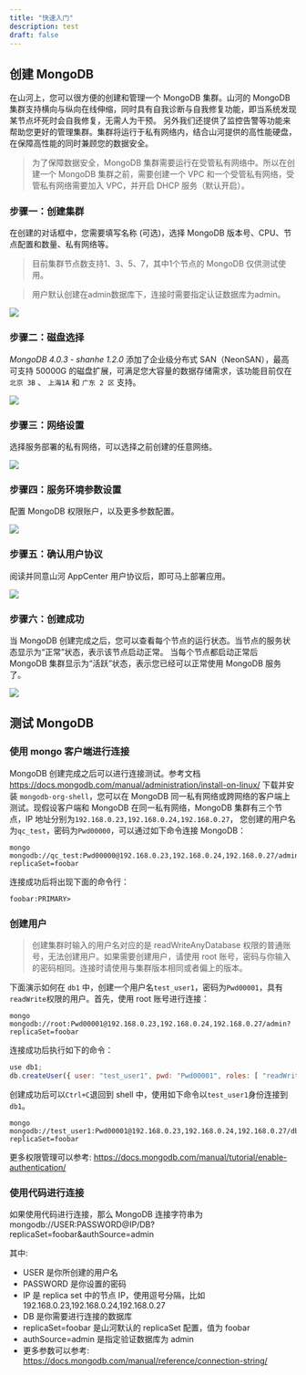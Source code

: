 ```yaml
---
title: "快速入门"
description: test
draft: false
---
```


## 创建 MongoDB

在山河上，您可以很方便的创建和管理一个 MongoDB 集群。山河的 MongoDB 集群支持横向与纵向在线伸缩，同时具有自我诊断与自我修复功能，即当系统发现某节点坏死时会自我修复，无需人为干预。 另外我们还提供了监控告警等功能来帮助您更好的管理集群。集群将运行于私有网络内，结合山河提供的高性能硬盘，在保障高性能的同时兼顾您的数据安全。

> 为了保障数据安全，MongoDB 集群需要运行在受管私有网络中。所以在创建一个 MongoDB 集群之前，需要创建一个 VPC 和一个受管私有网络，受管私有网络需要加入 VPC，并开启 DHCP 服务（默认开启）。

### 步骤一：创建集群

在创建的对话框中，您需要填写名称 (可选)，选择 MongoDB 版本号、CPU、节点配置和数量、私有网络等。

> 目前集群节点数支持1、3、5、7，其中1个节点的 MongoDB 仅供测试使用。

> 用户默认创建在admin数据库下，连接时需要指定认证数据库为admin。

![](../../_images/step1.png)

### 步骤二：磁盘选择

_MongoDB 4.0.3 - shanhe 1.2.0_ 添加了企业级分布式 SAN（NeonSAN），最高可支持 50000G 的磁盘扩展，可满足您大容量的数据存储需求，该功能目前仅在 `北京 3B` 、 `上海1A` 和 `广东 2 区` 支持。

![](../../_images/step2.png)

### 步骤三：网络设置

选择服务部署的私有网络，可以选择之前创建的任意网络。

![](../../_images/step3.png)

### 步骤四：服务环境参数设置

配置 MongoDB 权限账户，以及更多参数配置。

![](../../_images/step4.png)

### 步骤五：确认用户协议

阅读并同意山河 AppCenter 用户协议后，即可马上部署应用。

![](../../_images/step5.png)

### 步骤六：创建成功

当 MongoDB 创建完成之后，您可以查看每个节点的运行状态。当节点的服务状态显示为“正常”状态，表示该节点启动正常。 当每个节点都启动正常后 MongoDB 集群显示为“活跃”状态，表示您已经可以正常使用 MongoDB 服务了。

![](../../_images/step6.png)

## 测试 MongoDB

### 使用 mongo 客户端进行连接

MongoDB 创建完成之后可以进行连接测试。参考文档 https://docs.mongodb.com/manual/administration/install-on-linux/ 下载并安装 `mongodb-org-shell`，您可以在 MongoDB 同一私有网络或跨网络的客户端上测试。现假设客户端和 MongoDB 在同一私有网络，MongoDB 集群有三个节点，IP 地址分别为`192.168.0.23,192.168.0.24,192.168.0.27`， 您创建的用户名为`qc_test`，密码为`Pwd00000`，可以通过如下命令连接 MongoDB：

```shell
mongo mongodb://qc_test:Pwd00000@192.168.0.23,192.168.0.24,192.168.0.27/admin?replicaSet=foobar
```

连接成功后将出现下面的命令行：

```text
foobar:PRIMARY>
```

### 创建用户

> 创建集群时输入的用户名对应的是 readWriteAnyDatabase 权限的普通账号，无法创建用户。如果需要创建用户，请使用 root 账号，密码与你输入的密码相同。连接时请使用与集群版本相同或者偏上的版本。

下面演示如何在 `db1` 中，创建一个用户名`test_user1`，密码为`Pwd00001`，具有`readWrite`权限的用户。首先，使用 root 账号进行连接：

```shell
mongo mongodb://root:Pwd00001@192.168.0.23,192.168.0.24,192.168.0.27/admin?replicaSet=foobar
```

连接成功后执行如下的命令：

```javascript
use db1;
db.createUser({ user: "test_user1", pwd: "Pwd00001", roles: [ "readWrite" ]});
```

创建成功后可以`Ctrl+C`退回到 shell 中，使用如下命令以`test_user1`身份连接到`db1`。

```shell
mongo mongodb://test_user1:Pwd00001@192.168.0.23,192.168.0.24,192.168.0.27/db1?replicaSet=foobar
```

更多权限管理可以参考: https://docs.mongodb.com/manual/tutorial/enable-authentication/

### 使用代码进行连接

如果使用代码进行连接，那么 MongoDB 连接字符串为 mongodb://USER:PASSWORD@IP/DB?replicaSet=foobar&authSource=admin

其中:

- USER 是你所创建的用户名
- PASSWORD 是你设置的密码
- IP 是 replica set 中的节点 IP，使用逗号分隔，比如 192.168.0.23,192.168.0.24,192.168.0.27
- DB 是你需要进行连接的数据库
- replicaSet=foobar 是山河默认的 replicaSet 配置，值为 foobar
- authSource=admin 是指定验证数据库为 admin
- 更多参数可以参考: https://docs.mongodb.com/manual/reference/connection-string/